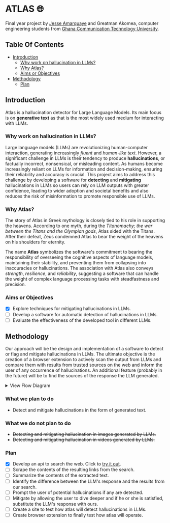 # ATLAS 🌐

Final year project by [Jesse Amarquaye](mailto:jesseamarquayelegendary@gmail.com "Send email") and Greatman Akomea,
computer engineering students from [Ghana Communication Technology University](https://www.gctu.edu.gh "GCTU").

## Table Of Contents

- [Introduction](#introduction)
  - [Why work on hallucination in LLMs?](#why-work-on-hallucination-in-llms)
  - [Why Atlas?](#why-atlas)
  - [Aims or Objectives](#aims-or-objectives)
- [Methodology](#methodology)
  - [Plan](#plan)

## Introduction

Atlas is a hallucination detector for Large Language Models.
Its main focus is on **generative text** as that is the most widely used medium for interacting with LLMs.

### Why work on hallucination in LLMs?

Large language models (LLMs) are revolutionizing human-computer interaction, generating increasingly _fluent_ and
_human-like text_.
However, a significant challenge in LLMs is their tendency to produce **hallucinations**, or factually incorrect,
nonsensical, or misleading content.
As humans become increasingly reliant on LLMs for information and decision-making, ensuring their reliability and
accuracy is crucial.
This project aims to address this challenge by developing a software for **detecting** and **mitigating**
hallucinations in LLMs so users can rely on LLM outputs with greater confidence, leading to wider adoption and
societal benefits and also reduces the risk of misinformation to promote responsible use of LLMs.

### Why Atlas?

The story of Atlas in Greek mythology is closely tied to his role in supporting the heavens. According to one myth,
during the _Titanomachy; the war between the Titans and the Olympian gods_, Atlas sided with the Titans. After their
defeat, Zeus condemned Atlas to bear the weight of the heavens on his shoulders for eternity.

The name **Atlas** symbolizes the software's commitment to bearing the responsibility of overseeing the cognitive
aspects of language models, maintaining their stability, and preventing them from collapsing into inaccuracies or
hallucinations. The association with Atlas also conveys _strength_, _resilience_, and _reliability_, suggesting a
software that can handle the weight of complex language processing tasks with steadfastness and precision.

### Aims or Objectives

- [x] Explore techniques for mitigating hallucinations in LLMs.
- [ ] Develop a software for automatic detection of hallucinations in LLMs.
- [ ] Evaluate the effectiveness of the developed tool in different LLMs.

## Methodology

Our approach will be the design and implementation of a software to detect or flag and mitigate
hallucinations in LLMs.
The ultimate objective is the creation of a browser extension to actively scan the output from LLMs and
compare them with results from trusted sources on the web and inform the user of any occurrence of hallucinations.
An additional feature (probably in the future) will be to find the sources of the response the LLM generated.

<details>

<summary> View Flow Diagram </summary>

![Flow diagram](docs/img/flow.svg)

</details>

### What we plan to do

- Detect and mitigate hallucinations in the form of generated text.

### What we do not plan to do

- ~~Detecting and mitigating hallucination in images generated by LLMs.~~
- ~~Detecting and mitigating hallucination in videos generated by LLMs.~~

### Plan

- [x] Develop an api to search the web. Click to [try it out](https://atlasproject-brown.vercel.app/docs "Test the API").
- [ ] Scrape the contents of the resulting links from the search.
- [ ] Summarize the contents of the extracted text.
- [ ] Identify the difference between the LLM's response and the results from our search.
- [ ] Prompt the user of potential hallucinations if any are detected.
- [ ] Mitigate by allowing the user to dive deeper and if he or she is satisfied, substitute the LLM's response with ours.
- [ ] Create a site to test how atlas will detect hallucinations in LLMs.
- [ ] Create browser extension to finally test how atlas will operate.
